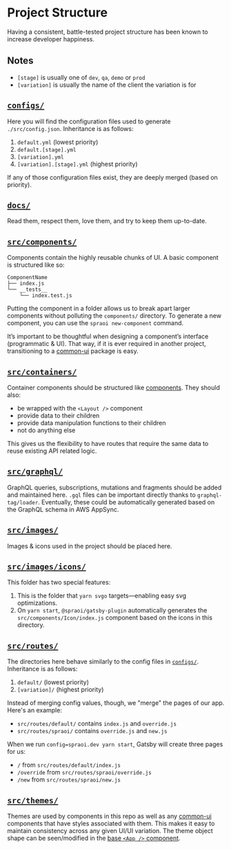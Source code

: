 # Project Structure

Having a consistent, battle-tested project structure has been known to increase
developer happiness.

## Notes

- `[stage]` is usually one of `dev`, `qa`, `demo` or `prod`
- `[variation]` is usually the name of the client the variation is for

## [`configs/`](https://github.com/spraoi/starter-ui/tree/master/configs)

Here you will find the configuration files used to generate `./src/config.json`.
Inheritance is as follows:

1. `default.yml` (lowest priority)
2. `default.[stage].yml`
3. `[variation].yml`
4. `[variation].[stage].yml` (highest priority)

If any of those configuration files exist, they are deeply merged (based on
priority).

## [`docs/`](https://github.com/spraoi/starter-ui/tree/master/docs)

Read them, respect them, love them, and try to keep them up-to-date.

## [`src/components/`](https://github.com/spraoi/starter-ui/tree/master/src/components)

Components contain the highly reusable chunks of UI. A basic component is
structured like so:

```
ComponentName
├── index.js
└── __tests__
    └── index.test.js
```

Putting the component in a folder allows us to break apart larger components
without polluting the `components/` directory. To generate a new component, you
can use the `spraoi new-component` command.

It&rsquo;s important to be thoughtful when designing a component&rsquo;s
interface (programmatic & UI). That way, if it is ever required in another
project, transitioning to a [common-ui](https://github.com/spraoi/common-ui)
package is easy.

## [`src/containers/`](https://github.com/spraoi/starter-ui/tree/master/src/containers)

Container components should be structured like [components](#srccomponents).
They should also:

- be wrapped with the `<Layout />` component
- provide data to their children
- provide data manipulation functions to their children
- not do anything else

This gives us the flexibility to have routes that require the same data to reuse
existing API related logic.

## [`src/graphql/`](https://github.com/spraoi/starter-ui/tree/master/src/graphql)

GraphQL queries, subscriptions, mutations and fragments should be added and
maintained here. `.gql` files can be important directly thanks to
`graphql-tag/loader`. Eventually, these could be automatically generated based
on the GraphQL schema in AWS AppSync.

## [`src/images/`](https://github.com/spraoi/starter-ui/tree/master/src/images)

Images & icons used in the project should be placed here.

## [`src/images/icons/`](https://github.com/spraoi/starter-ui/tree/master/src/images/icons)

This folder has two special features:

1. This is the folder that `yarn svgo` targets—enabling easy svg optimizations.
2. On `yarn start`, `@spraoi/gatsby-plugin` automatically generates the
   `src/components/Icon/index.js` component based on the icons in this
   directory.

## [`src/routes/`](https://github.com/spraoi/starter-ui/tree/master/src/routes)

The directories here behave similarly to the config files in
[`configs/`](#configs). Inheritance is as follows:

1. `default/` (lowest priority)
2. `[variation]/` (highest priority)

Instead of merging config values, though, we "merge" the pages of our app.
Here's an example:

- `src/routes/default/` contains `index.js` and `override.js`
- `src/routes/spraoi/` contains `override.js` and `new.js`

When we run `config=spraoi.dev yarn start`, Gatsby will create three pages for
us:

- `/` from `src/routes/default/index.js`
- `/override` from `src/routes/spraoi/override.js`
- `/new` from `src/routes/spraoi/new.js`

## [`src/themes/`](https://github.com/spraoi/starter-ui/tree/master/src/themes)

Themes are used by components in this repo as well as any
[common-ui](https://github.com/spraoi/common-ui) components that have styles
associated with them. This makes it easy to maintain consistency across any
given UI/UI variation. The theme object shape can be seen/modified in the
[base `<App />` component](https://github.com/spraoi/common-ui/blob/master/packages/base/components/App/types.js).
